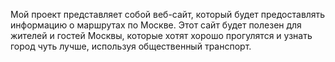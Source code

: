 Мой проект представляет собой веб-сайт, который будет предоставлять информацию о маршрутах по Москве. Этот сайт будет полезен для жителей и гостей Москвы, которые хотят хорошо прогулятся и узнать город чуть лучше, используя общественный транспорт.
